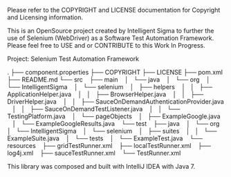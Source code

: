 Please refer to the COPYRIGHT and LICENSE documentation for Copyright and Licensing information.

This is an OpenSource project created by Intelligent Sigma to further the use of Selenium (WebDriver) as a Software Test
Automation Framework.
Please feel free to USE and or CONTRIBUTE to this Work In Progress.

Project:
Selenium Test Automation Framework

.
├── component.properties
├── COPYRIGHT
├── LICENSE
├── pom.xml
├── README.md
└── src
    ├── main
    │   └── java
    │       └── org
    │           └── IntelligentSigma
    │               └── selenium
    │                   ├── helpers
    │                   │   ├── ApplicationHelper.java
    │                   │   ├── BrowserHelper.java
    │                   │   ├── DriverHelper.java
    │                   │   ├── SauceOnDemandAuthenticationProvider.java
    │                   │   ├── SauceOnDemandTestListener.java
    │                   │   └── TestingPlatform.java
    │                   └── pageObjects
    │                       ├── ExampleGoogle.java
    │                       └── ExampleGoogleResults.java
    └── test
        ├── java
        │   └── org
        │       └── IntelligentSigma
        │           └── selenium
        │               ├── suites
        │               │   └── ExampleSuite.java
        │               └── tests
        │                   └── ExampleTest.java
        └── resources
            ├── gridTestRunner.xml
            ├── localTestRunner.xml
            ├── log4j.xml
            ├── sauceTestRunner.xml
            └── TestRunner.xml


This library was composed and built with IntelliJ IDEA with Java 7.

